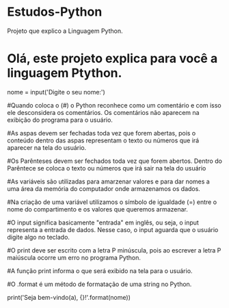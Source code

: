 # Estudos-Python
Projeto que explico a Linguagem Python.

# Olá, este projeto explica para você a linguagem Ptython.

nome = input('Digite o seu nome:')

#Quando coloca o (#) o Python reconhece como um comentário e com isso ele desconsidera os comentários. Os comentários não aparecem na exibição do programa para o usuário.

#As aspas devem ser fechadas toda vez que forem abertas, pois o conteúdo dentro das aspas representam o texto ou números que irá aparecer na tela do usuário.

#Os Parênteses devem ser fechados toda vez que forem abertos. Dentro do Parêntece se coloca o texto ou números que irá sair na tela do usuário

#As variáveis são utilizadas para amarzenar valores e para dar nomes a uma área da memória do computador onde armazenamos os dados.

#Na criação de uma variável utilizamos o símbolo de igualdade (=) entre o nome do compartimento e os valores que queremos armazenar.

#O input significa basicamente "entrada" em inglês, ou seja, o input representa a entrada de dados. Nesse caso, o input aguarda que o usuário digite algo no teclado.

#O print deve ser escrito com a letra P minúscula, pois ao escrever a letra P maiúscula ocorre um erro no programa Python.

#A função print informa o que será exibido na tela para o usuário.

#O .format é um método de formatação de uma string no Python.

print('Seja bem-vindo(a), {}!'.format(nome))
